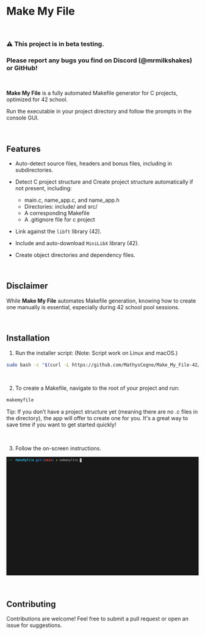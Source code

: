 # Make My File
&nbsp;

### ⚠️ This project is in beta testing.
### Please report any bugs you find on Discord (@mrmilkshakes) or GitHub!
&nbsp;

**Make My File** is a fully automated Makefile generator for C projects, optimized for 42 school.

Run the executable in your project directory and follow the prompts in the console GUI.

&nbsp;

## Features

- Auto-detect source files, headers and bonus files, including in subdirectories.
- Detect C project structure and Create project structure automatically if not present, including:
	- main.c, name_app.c, and name_app.h
	- Directories: include/ and src/
	- A corresponding Makefile
	- A .gitignore file for c project

- Link against the `libft` library (42).
- Include and auto-download `MiniLibX` library (42).
- Create object directories and dependency files.

&nbsp;

## Disclaimer

While **Make My File** automates Makefile generation, knowing how to create one manually is essential, especially during 42 school pool sessions.


&nbsp;

## Installation

1. Run the installer script: (Note: Script work on Linux and macOS.)
```bash
sudo bash -c "$(curl -L https://github.com/MathysCogne/Make_My_File-42/releases/download/1.2.5/install_makemyfile.sh)"
```

&nbsp;

2. To create a Makefile, navigate to the root of your project and run:
```bash
makemyfile
```

Tip: If you don’t have a project structure yet (meaning there are no .c files in the directory), the app will offer to create one for you. It's a great way to save time if you want to get started quickly!

&nbsp;

3. Follow the on-screen instructions.

![Screen](screenshots/screen.gif)

&nbsp;

## Contributing

Contributions are welcome! Feel free to submit a pull request or open an issue for suggestions.

&nbsp;
